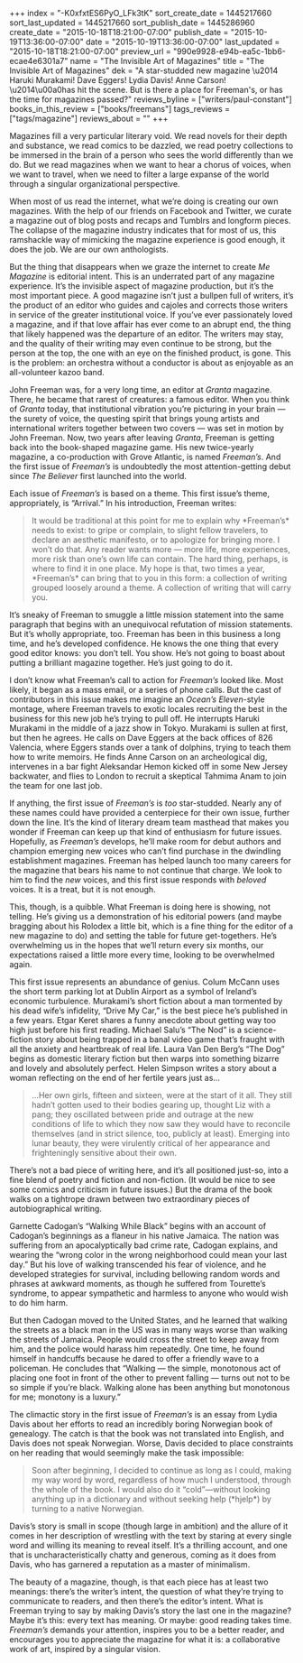 +++
index = "-K0xfxtES6PyO_LFk3tK"
sort_create_date = 1445217660
sort_last_updated = 1445217660
sort_publish_date = 1445286960
create_date = "2015-10-18T18:21:00-07:00"
publish_date = "2015-10-19T13:36:00-07:00"
date = "2015-10-19T13:36:00-07:00"
last_updated = "2015-10-18T18:21:00-07:00"
preview_url = "990e9928-e94b-ea5c-1bb6-ecae4e6301a7"
name = "The Invisible Art of Magazines"
title = "The Invisible Art of Magazines"
dek = "A star-studded new magazine \u2014 Haruki Murakami! Dave Eggers! Lydia Davis! Anne Carson! \u2014\u00a0has hit the scene. But is there a place for Freeman's, or has the time for magazines passed?"
reviews_byline = ["writers/paul-constant"]
books_in_this_review = ["books/freemans"]
tags_reviews = ["tags/magazine"]
reviews_about = ""
+++

Magazines fill a very particular literary void. We read novels for their depth and substance, we read comics to be dazzled, we read poetry collections to be immersed in the brain of a person who sees the world differently than we do. But we read magazines when we want to hear a chorus of voices, when we want to travel, when we need to filter a large expanse of the world through a singular organizational perspective.

When most of us read the internet, what we’re doing is creating our own magazines. With the help of our friends on Facebook and Twitter, we curate a magazine out of blog posts and recaps and Tumblrs and longform pieces. The collapse of the magazine industry indicates that for most of us, this ramshackle way of mimicking the magazine experience is good enough, it does the job. We are our own anthologists.

But the thing that disappears when we graze the internet to create *Me Magazine* is editorial intent. This is an underrated part of any magazine experience. It’s the invisible aspect of magazine production, but it’s the most important piece. A good magazine isn’t just a bullpen full of writers, it’s the product of an editor who guides and cajoles and corrects those writers in service of the greater institutional voice. If you’ve ever passionately loved a magazine, and if that love affair has ever come to an abrupt end, the thing that likely happened was the departure of an editor. The writers may stay, and the quality of their writing may even continue to be strong, but the person at the top, the one with an eye on the finished product, is gone. This is the problem: an orchestra without a conductor is about as enjoyable as an all-volunteer kazoo band.

<div class="break"></div>

John Freeman was, for a very long time, an editor at *Granta* magazine. There, he became that rarest of creatures: a famous editor. When you think of *Granta* today, that institutional vibration you’re picturing in your brain — the surety of voice, the questing spirit that brings young artists and international writers together between two covers — was set in motion by John Freeman. Now, two years after leaving *Granta*, Freeman is getting back into the book-shaped magazine game. His new twice-yearly magazine, a co-production with Grove Atlantic, is named *Freeman’s*. And the first issue of *Freeman’s* is undoubtedly the most attention-getting debut since *The Believer* first launched into the world.

Each issue of *Freeman’s* is based on a theme. This first issue’s theme, appropriately, is “Arrival.” In his introduction, Freeman writes:

<blockquote>It would be traditional at this point for me to explain why *Freeman’s* needs to exist: to gripe or complain, to slight fellow travelers, to declare an aesthetic manifesto, or to apologize for bringing more. I won’t do that. Any reader wants more — more life, more experiences, more risk than one’s own life can contain. The hard thing, perhaps, is where to find it in one place. My hope is that, two times a year, *Freeman’s* can bring that to you in this form: a collection of writing grouped loosely around a theme. A collection of writing that will carry you.</blockquote>

It’s sneaky of Freeman to smuggle a little mission statement into the same paragraph that begins with an unequivocal refutation of mission statements. But it’s wholly appropriate, too. Freeman has been in this business a long time, and he’s developed confidence. He knows the one thing that every good editor knows: you don’t tell. You show. He’s not going to boast about putting a brilliant magazine together. He’s just going to do it.

I don’t know what Freeman’s call to action for *Freeman’s* looked like. Most likely, it began as a mass email, or a series of phone calls. But the cast of contributors in this issue makes me imagine an *Ocean’s Eleven*-style montage, where Freeman travels to exotic locales recruiting the best in the business for this new job he’s trying to pull off. He interrupts Haruki Murakami in the middle of a jazz show in Tokyo. Murakami is sullen at first, but then he agrees. He calls on Dave Eggers at the back offices of 826 Valencia, where Eggers stands over a tank of dolphins, trying to teach them how to write memoirs. He finds Anne Carson on an archeological dig, intervenes in a bar fight Aleksandar Hemon kicked off in some New Jersey backwater, and flies to London to recruit a skeptical Tahmima Anam to join the team for one last job.

If anything, the first issue of *Freeman’s* is *too* star-studded. Nearly any of these names could have provided a centerpiece for their own issue, further down the line. It’s the kind of literary dream team masthead that makes you wonder if Freeman can keep up that kind of enthusiasm for future issues. Hopefully, as *Freeman’s* develops, he’ll make room for debut authors and champion emerging new voices who can’t find purchase in the dwindling establishment magazines. Freeman has helped launch too many careers for the magazine that bears his name to not continue that charge. We look to him to find the *new* voices, and this first issue responds with *beloved* voices. It is a treat, but it is not enough.

This, though, is a quibble. What Freeman is doing here is showing, not telling. He’s giving us a demonstration of his editorial powers (and maybe bragging about his Rolodex a little bit, which is a fine thing for the editor of a new magazine to do) and setting the table for future get-togethers. He’s overwhelming us in the hopes that we’ll return every six months, our expectations raised a little more every time, looking to be overwhelmed again.

<div class="break"></div>

This first issue represents an abundance of genius. Colum McCann uses the short term parking lot at Dublin Airport as a symbol of Ireland’s economic turbulence. Murakami’s short fiction about a man tormented by his dead wife’s infidelity, “Drive My Car,” is the best piece he’s published in a few years. Etgar Keret shares a funny anecdote about getting way too high just before his first reading. Michael Salu’s “The Nod” is a science-fiction story about being trapped in a banal video game that’s fraught with all the anxiety and heartbreak of real life. Laura Van Den Berg’s “The Dog” begins as domestic literary fiction but then warps into something bizarre and lovely and absolutely perfect. Helen Simpson writes a story about a woman reflecting on the end of her fertile years just as…

<blockquote>…Her own girls, fifteen and sixteen, were at the start of it all. They still hadn’t gotten used to their bodies gearing up, thought Liz with a pang; they oscillated between pride and outrage at the new conditions of life to which they now saw they would have to reconcile themselves (and in strict silence, too, publicly at least). Emerging into lunar beauty, they were virulently critical of her appearance and frighteningly sensitive about their own.</blockquote>

There’s not a bad piece of writing here, and it’s all positioned just-so, into a fine blend of poetry and fiction and non-fiction. (It would be nice to see some comics and criticism in future issues.) But the drama of the book walks on a tightrope drawn between two extraordinary pieces of autobiographical writing. 

Garnette Cadogan’s “Walking While Black” begins with an account of Cadogan’s beginnings as a flaneur in his native Jamaica. The nation was suffering from an apocalyptically bad crime rate, Cadogan explains, and wearing the “wrong color in the wrong neighborhood could mean your last day.” But his love of walking transcended his fear of violence, and he developed strategies for survival, including bellowing random words and phrases at awkward moments, as though he suffered from Tourette’s syndrome, to appear sympathetic and harmless to anyone who would wish to do him harm.

But then Cadogan moved to the United States, and he learned that walking the streets as a black man in the US was in many ways worse than walking the streets of Jamaica. People would cross the street to keep away from him, and the police would harass him repeatedly. One time, he found himself in handcuffs because he dared to offer a friendly wave to a policeman. He concludes that “Walking — the simple, monotonous act of placing one foot in front of the other to prevent falling — turns out not to be so simple if you’re black. Walking alone has been anything but monotonous for me; monotony is a luxury.”

The climactic story in the first issue of *Freeman’s* is an essay from Lydia Davis about her efforts to read an incredibly boring Norwegian book of genealogy. The catch is that the book was not translated into English, and Davis does not speak Norwegian. Worse, Davis decided to place constraints on her reading that would seemingly make the task impossible:

<blockquote>Soon after beginning, I decided to continue as long as I could, making my way word by word, regardless of how much I understood, through the whole of the book. I would also do it “cold”—without looking anything up in a dictionary and without seeking help (*hjelp*) by turning to a native Norwegian.</blockquote>

Davis’s story is small in scope (though large in ambition) and the allure of it comes in her description of wrestling with the text by staring at every single word and willing its meaning to reveal itself. It’s a thrilling account, and one that is uncharacteristically chatty and generous, coming as it does from Davis, who has garnered a reputation as a master of minimalism.

The beauty of a magazine, though, is that each piece has at least two meanings: there’s the writer’s intent, the question of what they’re trying to communicate to readers, and then there’s the editor’s intent. What is Freeman trying to say by making Davis’s story the last one in the magazine? Maybe it’s this: every text has meaning. Or maybe: good reading takes time. *Freeman’s* demands your attention, inspires you to be a better reader, and encourages you to appreciate the magazine for what it is: a collaborative work of art, inspired by a singular vision. 